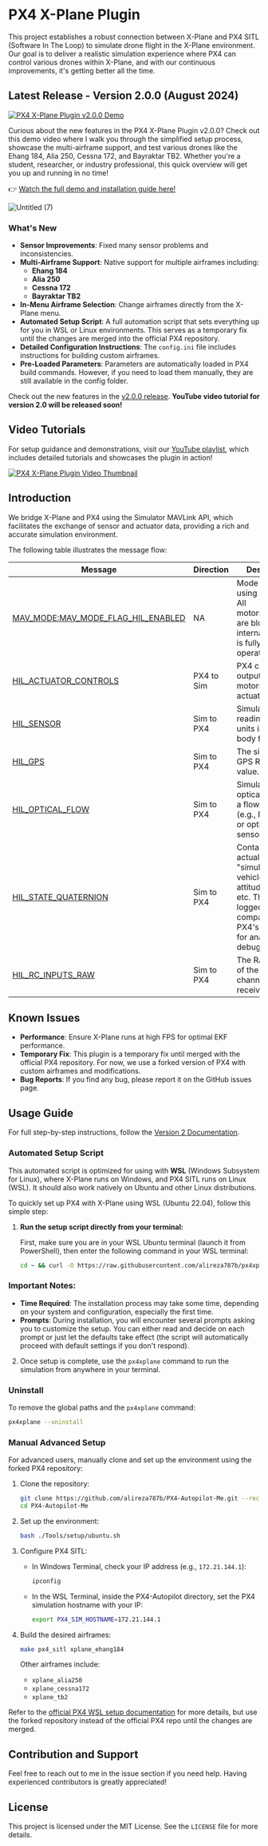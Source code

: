 # PX4 X-Plane Plugin

This project establishes a robust connection between X-Plane and PX4 SITL (Software In The Loop) to simulate drone flight in the X-Plane environment. Our goal is to deliver a realistic simulation experience where PX4 can control various drones within X-Plane, and with our continuous improvements, it's getting better all the time.

## Latest Release - Version 2.0.0 (August 2024)

[![PX4 X-Plane Plugin v2.0.0 Demo](https://github.com/user-attachments/assets/3fb6d042-20d9-4589-8a79-44f434d5870d)](https://youtu.be/oQTlBVXqR04)

Curious about the new features in the PX4 X-Plane Plugin v2.0.0? Check out this demo video where I walk you through the simplified setup process, showcase the multi-airframe support, and test various drones like the Ehang 184, Alia 250, Cessna 172, and Bayraktar TB2. Whether you're a student, researcher, or industry professional, this quick overview will get you up and running in no time!

👉 [Watch the full demo and installation guide here!](https://youtu.be/oQTlBVXqR04)

![Untitled (7)](https://github.com/user-attachments/assets/3fb6d042-20d9-4589-8a79-44f434d5870d)

### What's New
- **Sensor Improvements**: Fixed many sensor problems and inconsistencies.
- **Multi-Airframe Support**: Native support for multiple airframes including:
  - **Ehang 184**
  - **Alia 250**
  - **Cessna 172**
  - **Bayraktar TB2**
- **In-Menu Airframe Selection**: Change airframes directly from the X-Plane menu.
- **Automated Setup Script**: A full automation script that sets everything up for you in WSL or Linux environments. This serves as a temporary fix until the changes are merged into the official PX4 repository.
- **Detailed Configuration Instructions**: The `config.ini` file includes instructions for building custom airframes.
- **Pre-Loaded Parameters**: Parameters are automatically loaded in PX4 build commands. However, if you need to load them manually, they are still available in the config folder.

Check out the new features in the [v2.0.0 release](https://github.com/alireza787b/px4xplane/releases/tag/v2.0.0). **YouTube video tutorial for version 2.0 will be released soon!**

## Video Tutorials

For setup guidance and demonstrations, visit our [YouTube playlist](https://www.youtube.com/watch?v=eZJpRHFgx6g&list=PLVZvZdBQdm_4RepbwUZaccwH0iQvHtMBh&pp=gAQBiAQB), which includes detailed tutorials and showcases the plugin in action!

[![PX4 X-Plane Plugin Video Thumbnail](https://img.youtube.com/vi/eZJpRHFgx6g/0.jpg)](https://www.youtube.com/watch?v=eZJpRHFgx6g&list=PLVZvZdBQdm_4RepbwUZaccwH0iQvHtMBh&pp=gAQBiAQB "Click to Watch!")

## Introduction

We bridge X-Plane and PX4 using the Simulator MAVLink API, which facilitates the exchange of sensor and actuator data, providing a rich and accurate simulation environment.


The following table illustrates the message flow:

| Message | Direction | Description |
|---------|-----------|-------------|
| [MAV_MODE:MAV_MODE_FLAG_HIL_ENABLED](https://mavlink.io/en/messages/common.html#MAV_MODE_FLAG_HIL_ENABLED) | NA | Mode flag when using simulation. All motors/actuators are blocked, but internal software is fully operational. |
| [HIL_ACTUATOR_CONTROLS](https://mavlink.io/en/messages/common.html#HIL_ACTUATOR_CONTROLS) | PX4 to Sim | PX4 control outputs (to motors, actuators). |
| [HIL_SENSOR](https://mavlink.io/en/messages/common.html#HIL_SENSOR) | Sim to PX4 | Simulated IMU readings in SI units in NED body frame. |
| [HIL_GPS](https://mavlink.io/en/messages/common.html#HIL_GPS) | Sim to PX4 | The simulated GPS RAW sensor value. |
| [HIL_OPTICAL_FLOW](https://mavlink.io/en/messages/common.html#HIL_OPTICAL_FLOW) | Sim to PX4 | Simulated optical flow from a flow sensor (e.g., PX4FLOW or optical mouse sensor). |
| [HIL_STATE_QUATERNION](https://mavlink.io/en/messages/common.html#HIL_STATE_QUATERNION) | Sim to PX4 | Contains the actual "simulated" vehicle position, attitude, speed, etc. This can be logged and compared to PX4's estimates for analysis and debugging. |
| [HIL_RC_INPUTS_RAW](https://mavlink.io/en/messages/common.html#HIL_RC_INPUTS_RAW) | Sim to PX4 | The RAW values of the RC channels received. |

## Known Issues

- **Performance**: Ensure X-Plane runs at high FPS for optimal EKF performance.
- **Temporary Fix**: This plugin is a temporary fix until merged with the official PX4 repository. For now, we use a forked version of PX4 with custom airframes and modifications.
- **Bug Reports**: If you find any bug, please report it on the GitHub issues page.

## Usage Guide

For full step-by-step instructions, follow the [Version 2 Documentation](https://github.com/alireza787b/px4xplane/blob/master/docs/v2.md).

### Automated Setup Script

This automated script is optimized for using with **WSL** (Windows Subsystem for Linux), where X-Plane runs on Windows, and PX4 SITL runs on Linux (WSL). It should also work natively on Ubuntu and other Linux distributions.

To quickly set up PX4 with X-Plane using WSL (Ubuntu 22.04), follow this simple step:

1. **Run the setup script directly from your terminal:**

   First, make sure you are in your WSL Ubuntu terminal (launch it from PowerShell), then enter the following command in your WSL terminal:

   ```bash
   cd ~ && curl -O https://raw.githubusercontent.com/alireza787b/px4xplane/master/setup/setup_px4_sitl.sh && bash setup_px4_sitl.sh
   ```

### Important Notes:

- **Time Required**: The installation process may take some time, depending on your system and configuration, especially the first time.
- **Prompts**: During installation, you will encounter several prompts asking you to customize the setup. You can either read and decide on each prompt or just let the defaults take effect (the script will automatically proceed with default settings if you don't respond).

2. Once setup is complete, use the `px4xplane` command to run the simulation from anywhere in your terminal.
### Uninstall

To remove the global paths and the `px4xplane` command:

```bash
px4xplane --uninstall
```

### Manual Advanced Setup

For advanced users, manually clone and set up the environment using the forked PX4 repository:

1. Clone the repository:
   ```bash
   git clone https://github.com/alireza787b/PX4-Autopilot-Me.git --recursive
   cd PX4-Autopilot-Me
   ```

2. Set up the environment:
   ```bash
   bash ./Tools/setup/ubuntu.sh
   ```

3. Configure PX4 SITL:
   - In Windows Terminal, check your IP address (e.g., `172.21.144.1`):
     ```bash
     ipconfig
     ```
   - In the WSL Terminal, inside the PX4-Autopilot directory, set the PX4 simulation hostname with your IP:
     ```bash
     export PX4_SIM_HOSTNAME=172.21.144.1
     ```

4. Build the desired airframes:
   ```bash
   make px4_sitl xplane_ehang184
   ```

   Other airframes include:
   - `xplane_alia250`
   - `xplane_cessna172`
   - `xplane_tb2`

Refer to the [official PX4 WSL setup documentation](https://docs.px4.io/main/en/simulation/) for more details, but use the forked repository instead of the official PX4 repo until the changes are merged.



## Contribution and Support

Feel free to reach out to me in the issue section if you need help. Having experienced contributors is greatly appreciated!

## License

This project is licensed under the MIT License. See the `LICENSE` file for more details.

